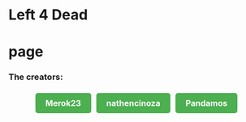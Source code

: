 # Left 4 Dead

# page

### The creators:

<div style="display: flex; justify-content: center;">
  <a href="https://github.com/Merok23" style="display: inline-block; padding: 10px 20px; background-color: #4CAF50; color: #fff; text-decoration: none; border-radius: 5px; font-weight: bold; font-size: 16px; margin: 5px;">
    Merok23
  </a>
  <a href="https://github.com/nathencinoza" style="display: inline-block; padding: 10px 20px; background-color: #4CAF50; color: #fff; text-decoration: none; border-radius: 5px; font-weight: bold; font-size: 16px; margin: 5px;">
    nathencinoza
  </a>
  <a href="https://github.com/Pandamos" style="display: inline-block; padding: 10px 20px; background-color: #4CAF50; color: #fff; text-decoration: none; border-radius: 5px; font-weight: bold; font-size: 16px; margin: 5px;">
    Pandamos
  </a>
</div>
